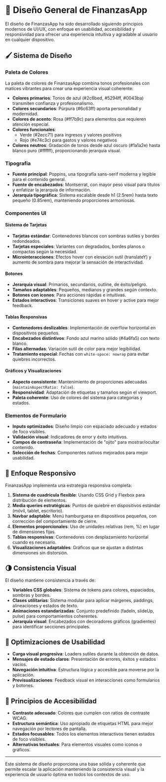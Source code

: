 # 🎨 Diseño General de FinanzasApp

El diseño de FinanzasApp ha sido desarrollado siguiendo principios modernos de UI/UX, con enfoque en usabilidad, accesibilidad y responsividad para ofrecer una experiencia intuitiva y agradable al usuario en cualquier dispositivo.

## 🖌️ Sistema de Diseño

### Paleta de Colores

La paleta de colores de FinanzasApp combina tonos profesionales con matices vibrantes para crear una experiencia visual coherente:

- **Colores primarios**: Tonos de azul (#2c6bed, #5294ff, #0043ba) transmiten confianza y profesionalismo.
- **Colores secundarios**: Púrpura (#6c63ff) aporta personalidad y modernidad.
- **Colores de acento**: Rosa (#ff7b9c) para elementos que requieren atención especial.
- **Colores funcionales**: 
  - Verde (#2ecc71) para ingresos y valores positivos
  - Rojo (#e74c3c) para gastos y valores negativos
- **Colores neutros**: Gradación de tonos desde azul oscuro (#1a1a2e) hasta blanco puro (#ffffff), proporcionando jerarquía visual.

### Tipografía

- **Fuente principal**: Poppins, una tipografía sans-serif moderna y legible para el contenido general.
- **Fuente de encabezados**: Montserrat, con mayor peso visual para títulos y enfatizar la jerarquía de información.
- **Jerarquía tipográfica**: Sistema escalable desde h1 (2.5rem) hasta texto pequeño (0.85rem), manteniendo proporciones armoniosas.

### Componentes UI

#### Sistema de Tarjetas
- **Tarjetas estándar**: Contenedores blancos con sombras sutiles y bordes redondeados.
- **Tarjetas especiales**: Variantes con degradados, bordes planos o compactas según la necesidad.
- **Microinteracciones**: Efectos hover con elevación sutil (translateY) y aumento de sombra para mejorar la sensación de interactividad.

#### Botones
- **Jerarquía visual**: Primarios, secundarios, outline, de éxito/peligro.
- **Tamaños adaptables**: Pequeños, medianos y grandes según contexto.
- **Botones con iconos**: Para acciones rápidas e intuitivas.
- **Estados interactivos**: Transiciones suaves en hover y active para mejor feedback.

#### Tablas Responsivas
- **Contenedores deslizables**: Implementación de overflow horizontal en dispositivos pequeños.
- **Encabezados distintivos**: Fondo azul marino sólido (#4a6fa5) con texto blanco.
- **Filas alternadas**: Variación sutil de color para mejor legibilidad.
- **Tratamiento especial**: Fechas con `white-space: nowrap` para evitar quiebres incorrectos.

#### Gráficos y Visualizaciones
- **Aspecto consistente**: Mantenimiento de proporciones adecuadas (`maintainAspectRatio: false`).
- **Responsividad**: Adaptación de etiquetas y tamaños según el viewport.
- **Paleta coherente**: Uso de colores del sistema para categorías y estados.

### Elementos de Formulario
- **Inputs optimizados**: Diseño limpio con espaciado adecuado y estados de foco visibles.
- **Validación visual**: Indicadores de error y éxito intuitivos.
- **Campos de contraseña**: Implementación de "ojito" para mostrar/ocultar contenido.
- **Selección de fechas**: Componentes nativos mejorados para mejor usabilidad.

## 📱 Enfoque Responsivo

FinanzasApp implementa una estrategia responsiva completa:

1. **Sistema de cuadrícula flexible**: Usando CSS Grid y Flexbox para distribución de elementos.
2. **Media queries estratégicas**: Puntos de quiebre en dispositivos estándar (móvil, tablet, escritorio).
3. **Navbar adaptable**: Menú hamburguesa en dispositivos pequeños, con corrección del comportamiento de cierre.
4. **Elementos proporcionales**: Uso de unidades relativas (rem, %) en lugar de dimensiones fijas.
5. **Tablas responsivas**: Contenedores con desplazamiento horizontal cuando es necesario.
6. **Visualizaciones adaptables**: Gráficos que se ajustan a distintas dimensiones sin distorsión.

## 🌗 Consistencia Visual

El diseño mantiene consistencia a través de:

- **Variables CSS globales**: Sistema de tokens para colores, espaciados, sombras y bordes.
- **Clases utilitarias**: Sistema modular para aplicar márgenes, paddings, alineaciones y estados de texto.
- **Animaciones estandarizadas**: Conjunto predefinido (fadeIn, slideUp, pulse) para comportamientos coherentes.
- **Jerarquía visual**: Encabezados con decoradores gráficos (gradientes) para identificar secciones principales.

## 🚀 Optimizaciones de Usabilidad

- **Carga visual progresiva**: Loaders sutiles durante la obtención de datos.
- **Mensajes de estado claros**: Presentación de errores, éxitos y estados vacíos.
- **Navegación intuitiva**: Estructura lógica y accesible para moverse por la aplicación.
- **Previsualizaciones**: Feedback visual en interacciones como formularios y botones.

## 🧩 Principios de Accesibilidad

- **Contraste adecuado**: Colores que cumplen con ratios de contraste WCAG.
- **Estructura semántica**: Uso apropiado de etiquetas HTML para mejor navegación por lectores de pantalla.
- **Estados focusables**: Todos los elementos interactivos tienen estados de foco visibles.
- **Alternativas textuales**: Para elementos visuales como iconos o gráficos.

---

Este sistema de diseño proporciona una base sólida y coherente que permite escalar la aplicación manteniendo la consistencia visual y la experiencia de usuario óptima en todos los contextos de uso.
